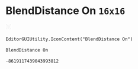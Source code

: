 # BlendDistance On `16x16`
<img src="/img/BlendDistance%20On.png" width=16 height=16>

``` CSharp
EditorGUIUtility.IconContent("BlendDistance On")
```
```
BlendDistance On
```
```
-8619117439043993812
```
